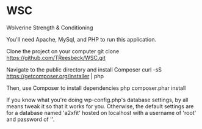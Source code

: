 # WSC
Wolverine Strength &amp; Conditioning

You'll need Apache, MySql, and PHP to run this application.

Clone the project on your computer
git clone https://github.com/TReesbeck/WSC.git

Navigate to the public directory and install Composer
curl -sS https://getcomposer.org/installer | php

Then, use Composer to install dependencies
php composer.phar install

If you know what you're doing wp-config.php's database settings, by all means tweak it so that it works for you. Otherwise, the default settings are for a database named 'a2xfit' hosted on localhost with a username of 'root' and password of ''.